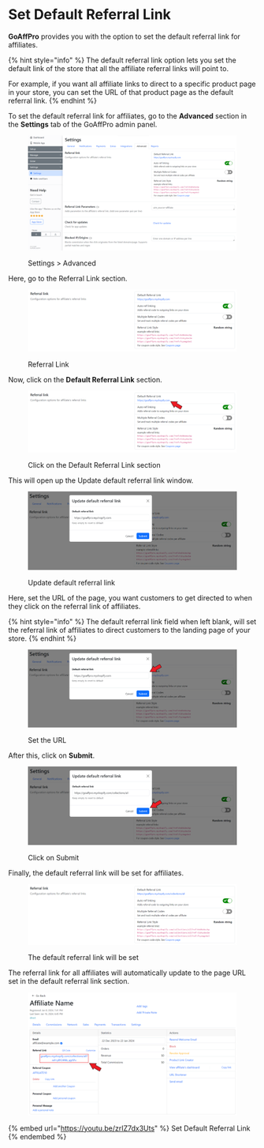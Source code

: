 # Set Default Referral Link

**GoAffPro** provides you with the option to set the default referral link for affiliates.

{% hint style="info" %}
The default referral link option lets you set the default link of the store that all the affiliate referral links will point to.&#x20;

For example, if you want all affiliate links to direct to a specific product page in your store, you can set the URL of that product page as the default referral link.
{% endhint %}

To set the default referral link for affiliates, go to the **Advanced** section in the **Settings** tab of the GoAffPro admin panel.&#x20;

<figure><img src="../../.gitbook/assets/image (3411).png" alt=""><figcaption><p>Settings > Advanced</p></figcaption></figure>

Here, go to the Referral Link section.

<figure><img src="../../.gitbook/assets/image (3412).png" alt=""><figcaption><p>Referral Link</p></figcaption></figure>

Now, click on the **Default Referral Link** section.

<figure><img src="../../.gitbook/assets/Screenshot 2024-01-23 115040.png" alt=""><figcaption><p>Click on the Default Referral Link section</p></figcaption></figure>

This will open up the Update default referral link window.

<figure><img src="../../.gitbook/assets/image (3421).png" alt=""><figcaption><p>Update default referral link</p></figcaption></figure>

Here, set the URL of the page, you want customers to get directed to when they click on the referral link of affiliates.

{% hint style="info" %}
The default referral link field when left blank, will set the referral link of affiliates to direct customers to the landing page of your store.
{% endhint %}

<figure><img src="../../.gitbook/assets/Screenshot 2024-01-23 115105.png" alt=""><figcaption><p>Set the URL</p></figcaption></figure>

After this, click on **Submit**.

<figure><img src="../../.gitbook/assets/Screenshot 2024-01-23 1154122.png" alt=""><figcaption><p>Click on Submit</p></figcaption></figure>

Finally, the default referral link will be set for affiliates.

<figure><img src="../../.gitbook/assets/image (3419).png" alt=""><figcaption><p>The default referral link will be set</p></figcaption></figure>

The referral link for all affiliates will automatically update to the page URL set in the default referral link section.

<figure><img src="../../.gitbook/assets/Screenshot 2024-01-22 171209.png" alt=""><figcaption></figcaption></figure>

{% embed url="https://youtu.be/zrIZ7dx3Uts" %}
Set Default Referral Link
{% endembed %}
